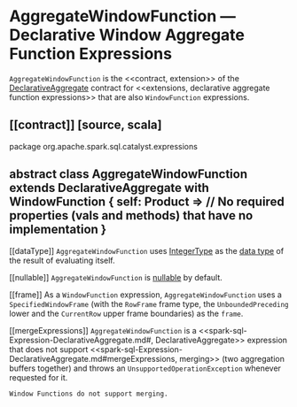 # AggregateWindowFunction &mdash; Declarative Window Aggregate Function Expressions

`AggregateWindowFunction` is the <<contract, extension>> of the [DeclarativeAggregate](DeclarativeAggregate.md) contract for <<extensions, declarative aggregate function expressions>> that are also `WindowFunction` expressions.

[[contract]]
[source, scala]
----
package org.apache.spark.sql.catalyst.expressions

abstract class AggregateWindowFunction extends DeclarativeAggregate with WindowFunction {
  self: Product =>
  // No required properties (vals and methods) that have no implementation
}
----

[[dataType]]
`AggregateWindowFunction` uses [IntegerType](../types/DataType.md#IntegerType) as the [data type](Expression.md#dataType) of the result of evaluating itself.

[[nullable]]
`AggregateWindowFunction` is [nullable](Expression.md#nullable) by default.

[[frame]]
As a `WindowFunction` expression, `AggregateWindowFunction` uses a `SpecifiedWindowFrame` (with the `RowFrame` frame type, the `UnboundedPreceding` lower and the `CurrentRow` upper frame boundaries) as the `frame`.

[[mergeExpressions]]
`AggregateWindowFunction` is a <<spark-sql-Expression-DeclarativeAggregate.md#, DeclarativeAggregate>> expression that does not support <<spark-sql-Expression-DeclarativeAggregate.md#mergeExpressions, merging>> (two aggregation buffers together) and throws an `UnsupportedOperationException` whenever requested for it.

```text
Window Functions do not support merging.
```

